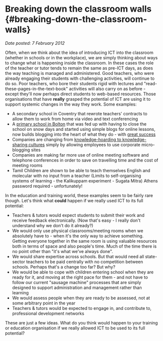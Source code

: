 # Breaking down the classroom walls {#breaking-down-the-classroom-walls}

_Date posted: 7 February 2012_

Often, when we think about the idea of introducing ICT into the classroom (whether in schools or in the workplace), we are simply thinking about ways to change what is happening inside the classroom. In these cases the role of the teacher or tutor tends to remain the same as pre-ICT days, as does the way teaching is managed and administered. Good teachers, who were already engaging their students with challenging activities, will continue to do so. Poor teachers, who bore their students rigid with lectures and "read-these-pages-in-the-text-book" activities will also carry on as before - except they'll now perhaps direct students to web-based resources. Those organisations that have **really** grasped the potential of ICT are using it to support systemic changes in the way they work. Some examples:

*   A secondary school in Coventry that rewrote teachers' contracts to allow them to work from home via video and text conferencing
*   A [primary school in Bolton](http://heathfieldcps.net/) that was fed up with having to close the school on snow days and started using simple blogs for online lessons, now builds blogging into the heart of what they do - with [great success](http://www.independent.co.uk/news/education/education-news/blog-early-blog-often-the-secret-to-making-boys-write-properly-2211232.html)
*   Companies are changing from [knowledge-hoarding to knowledge-sharing cultures](http://www.economist.com/node/15350928?story_id=15350928) simply by allowing employees to use corporate micro-blogging sites
*   Companies are making far more use of online meeting software and telephone conferences in order to save on travelling time and the cost of meeting rooms
*   Tamil Children are shown to be able to teach themselves English and molecular with no input from a teacher (Limits to self-organising systems of learning - the Kalikuppam experiment - Sugata Mitra) Athens password required - unfortunately!

In the education and training world, these examples seem to be fairly rare though. Let's think what **could** happen if we really used ICT to its full potential:

*   Teachers & tutors would expect students to submit their work and receive feedback electronically. (Now that's easy - I really don't understand why we don't do it already?)
*   We would only use physical classrooms/meeting rooms when we absolutely have to - when it's the only way to achieve something. Getting everyone together in the same room is using valuable resources both in terms of space and also people's time. Much of the time there is no point other than "it's what we've always done".
*   We would share expertise across schools. But that would need all state-sector teachers to be paid centrally with no competition between schools. Perhaps that's a change too far? But why?
*   We would be able to cope with children entering school when they are ready for it, and moving at the right pace for them - and not have to follow our current "sausage machine" processes that are simply designed to support administration and management rather than learning
*   We would assess people when they are ready to be assessed, not at some arbitrary point in the year
*   Teachers & tutors would be expected to engage in, and contribute to, professional development networks

These are just a few ideas. What do you think would happen to your training or education organisation if we really allowed ICT to be used to its full potential?